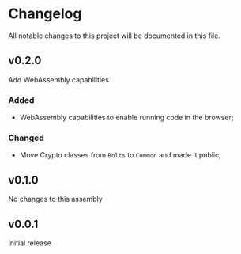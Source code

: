# Changelog

All notable changes to this project will be documented in this file.

## v0.2.0

Add WebAssembly capabilities

### Added

- WebAssembly capabilities to enable running code in the browser;

### Changed

- Move Crypto classes from `Bolts` to `Common` and made it public;

## v0.1.0

No changes to this assembly

## v0.0.1

Initial release